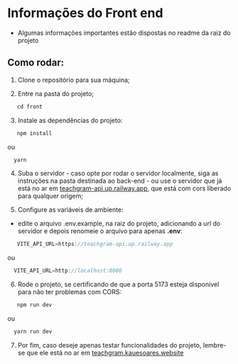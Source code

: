# Informações do Front end 

* Algumas informações importantes estão dispostas no readme da raiz do projeto

## Como rodar:

1. Clone o repositório para sua máquina;

2. Entre na pasta do projeto;
```javascript
   cd front
```

3. Instale as dependências do projeto:
```javascript
   npm install
```
ou 
```javascript
  yarn
```

4. Suba o servidor - caso opte por rodar o servidor localmente, siga as instruções na pasta destinada ao back-end - ou use o servidor que já está no ar em [teachgram-api.up.railway.app](https://teachgram-api.up.railway.app), que está com cors liberado para qualquer origem;

5. Configure as variáveis de ambiente:

- edite o arquivo .env.example, na raiz do projeto, adicionando a url do servidor e depois renomeie o arquivo para apenas **.env**:

```javascript
   VITE_API_URL=https://teachgram-api.up.railway.app
```
ou 
```javascript
  VITE_API_URL=http://localhost:8080
```

6. Rode o projeto, se certificando de que a porta 5173 esteja disponível para não ter problemas com CORS:

```javascript
   npm run dev
```
ou 
```javascript
  yarn run dev
```

7. Por fim, caso deseje apenas testar funcionalidades do projeto, lembre-se que ele está no ar em [teachgram.kauesoares.website](https://teachgram.kauesoares.website)
